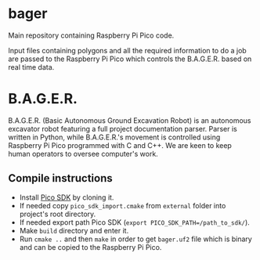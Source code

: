 # bager
Main repository containing Raspberry Pi Pico code.

Input files containing polygons and all the required information to do a job are passed to the Raspberry Pi Pico
which controls the B.A.G.E.R. based on real time data.

# B.A.G.E.R.
B.A.G.E.R. (Basic Autonomous Ground Excavation Robot) is an autonomous excavator robot featuring a full project documentation parser.
Parser is written in Python, while B.A.G.E.R.'s movement is controlled using Raspberry Pi Pico programmed with C and C++.
We are keen to keep human operators to oversee computer's work.

## Compile instructions
- Install [Pico SDK](https://github.com/raspberrypi/pico-sdk) by cloning it.
- If needed copy `pico_sdk_import.cmake` from `external` folder into project's root directory.
- If needed export path Pico SDK (`export PICO_SDK_PATH=/path_to_sdk/`).
- Make `build` directory and enter it.
- Run `cmake ..` and then `make` in order to get `bager.uf2` file which is binary and can be copied to the Raspberry Pi Pico.
